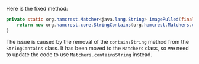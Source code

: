 Here is the fixed method:

```java
private static org.hamcrest.Matcher<java.lang.String> imagePulled(final java.lang.String image) {
    return new org.hamcrest.core.StringContains(org.hamcrest.Matchers.containsString(java.lang.String.format("Status: Downloaded newer image for %s", image)));
}
```

The issue is caused by the removal of the `containsString` method from the `StringContains` class. It has been moved to the `Matchers` class, so we need to update the code to use `Matchers.containsString` instead.